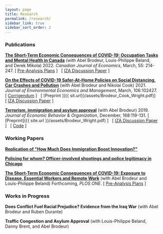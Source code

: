 ```yaml
---
layout: page
title: Research
permalink: /research/
sidebar_link: true
sidebar_sort_order: 2
---
```




### Publications
[**The Short-Term Economic Consequences of COVID-19: Occupation Tasks and Mental Health in Canada**](https://doi.org/10.1111/caje.12543) (with Abel Brodeur, Louis-Philippe Beland, and Derek Mikola)
2022\. *Canadian Journal of Economics*, March, 55: 214-247.
[ [Pre-Analysis Plans](https://osf.io/7gujs/) ] &nbsp; [ [IZA Discussion Paper](http://ftp.iza.org/dp13254.pdf) ]

[**On the Effects of COVID-19 Safer-At-Home Policies on Social Distancing, Car Crashes and Pollution**](https://www.sciencedirect.com/science/article/pii/S0095069621000103) (with Abel Brodeur and Nikolai Cook)
2021\. *Journal of Environmental Economics and Management*, March, 106:102427.
[ [Corrigendum]({{site.url}}/assets/JEEM_Corrigendum.pdf) ] &nbsp; [ [Preprint ]({{ sit.url}}/assets/Brodeur_Cook_Wright.pdf)] &nbsp; [ [IZA Discussion Paper](http://ftp.iza.org/dp13255.pdf) ]

[**Terrorism, immigration and asylum approval**](https://www.sciencedirect.com/science/article/pii/S0167268119303099) (with Abel Brodeur)
2019\. *Journal of Economic Behavior & Organization*, December, 168:119-131.
[ [Preprint]({{ site.url }}/assets/Brodeur_Wright.pdf) ] &nbsp; [ [IZA Discussion Paper](http://ftp.iza.org/dp12635.pdf) ] &nbsp; [ [Code](https://github.com/taylorjwright/terrorism_immigration_asylum) ]

### Working Papers
[**Replication of "How Much Does Immigration Boost Innovation?"**](https://www.econstor.eu/bitstream/10419/265508/1/I4R-DP004.pdf)

[**Policing for whom? Officer-involved shootings and police legitimacy in Chicago**]({{site.url}}/assets/wright_jmp.pdf)

[**The Short-Term Economic Consequences of COVID-19: Exposure to Disease, Essential Workers and Remote Work**](http://ftp.iza.org/dp13159.pdf) (with Abel Brodeur and Louis-Philippe Beland)
Forthcoming, *PLOS ONE*.
[ [Pre-Analysis Plans](https://osf.io/c28t5/) ]

### Works in Progress
**Does Conflict Fuel Racial Prejudice? Evidence from the Iraq War** (with Abel Brodeur and Ruben Durante)

**Traffic Congestion and Asylum Approval** (with Louis-Philippe Beland, Danny Brent, and Abel Brodeur)

